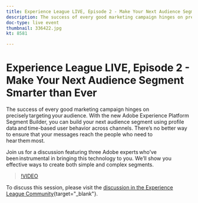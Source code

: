 ```yaml
---
title: Experience League LIVE, Episode 2 - Make Your Next Audience Segment Smarter than Ever
description: The success of every good marketing campaign hinges on precisely targeting your audience. With the new Adobe Experience Platform Segment Builder, you can build your next audience segment using profile data and time-based user behavior across channels. There’s no better way to ensure that your messages reach the people who need to hear them most. Join us for a discussion featuring three Adobe experts who’ve been instrumental in bringing this technology to you. We’ll show you effective ways to create both simple and complex segments.
doc-type: live event
thumbnail: 336422.jpg
kt: 8581

---
```


# Experience League LIVE, Episode 2 - Make Your Next Audience Segment Smarter than Ever

The success of every good marketing campaign hinges on precisely targeting your audience. With the new Adobe Experience Platform Segment Builder, you can build your next audience segment using profile data and time-based user behavior across channels. There’s no better way to ensure that your messages reach the people who need to hear them most.

Join us for a discussion featuring three Adobe experts who’ve been instrumental in bringing this technology to you. We’ll show you effective ways to create both simple and complex segments.

>[!VIDEO](https://video.tv.adobe.com/v/336422/?quality=12&learn=on)

To discuss this session, please visit the [discussion in the Experience League Community](https://experienceleaguecommunities.adobe.com/t5/adobe-experience-platform/questions-and-discussion-for-experience-league-live-ep-2-make/m-p/420645#M68){target="_blank"}.
